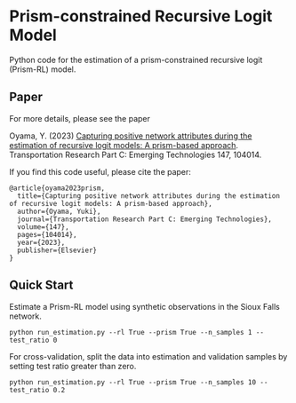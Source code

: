 # Prism-constrained Recursive Logit Model
Python code for the estimation of a prism-constrained recursive logit (Prism-RL) model.

## Paper
For more details, please see the paper

Oyama, Y. (2023) [Capturing positive network attributes during the estimation of recursive logit models: A prism-based approach](https://www.sciencedirect.com/science/article/pii/S0968090X23000037?via%3Dihub). Transportation Research Part C: Emerging Technologies 147, 104014.

If you find this code useful, please cite the paper:
```
@article{oyama2023prism,
  title={Capturing positive network attributes during the estimation of recursive logit models: A prism-based approach},
  author={Oyama, Yuki},
  journal={Transportation Research Part C: Emerging Technologies},
  volume={147},
  pages={104014},
  year={2023},
  publisher={Elsevier}
}
```

## Quick Start
Estimate a Prism-RL model using synthetic observations in the Sioux Falls network.

```
python run_estimation.py --rl True --prism True --n_samples 1 --test_ratio 0
```

For cross-validation, split the data into estimation and validation samples by setting test ratio greater than zero.

```
python run_estimation.py --rl True --prism True --n_samples 10 --test_ratio 0.2
```
